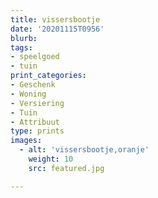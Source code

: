 ```yaml
---
title: vissersbootje
date: '20201115T0956'
blurb: 
tags:
- speelgoed
- tuin
print_categories:
- Geschenk
- Woning
- Versiering
- Tuin
- Attribuut
type: prints
images:
  - alt: 'vissersbootje,oranje'
    weight: 10
    src: featured.jpg

---
```


